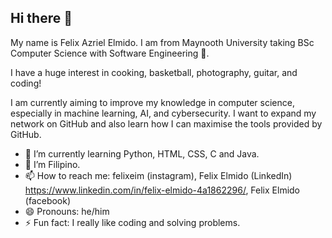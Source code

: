 ## Hi there 👋

My name is Felix Azriel Elmido. I am from Maynooth University taking BSc Computer Science with Software Engineering 🏫.

I have a huge interest in cooking, basketball, photography, guitar, and coding!

I am currently aiming to improve my knowledge in computer science, especially in machine learning, AI, and cybersecurity. I want to expand my network on GitHub and also learn how I can maximise the tools provided by GitHub.

- 🌱 I’m currently learning Python, HTML, CSS, C and Java.
- 👯 I’m Filipino.
- 📫 How to reach me: felixeim (instagram), Felix Elmido (LinkedIn) https://www.linkedin.com/in/felix-elmido-4a1862296/, Felix Elmido (facebook)
- 😄 Pronouns: he/him
- ⚡ Fun fact: I really like coding and solving problems.

